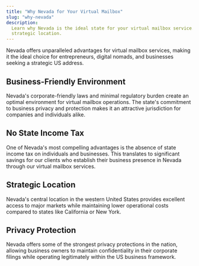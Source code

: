 ```yaml
---
title: "Why Nevada for Your Virtual Mailbox"
slug: "why-nevada"
description:
  Learn why Nevada is the ideal state for your virtual mailbox service. From business-friendly laws to
  strategic location.
---
```


Nevada offers unparalleled advantages for virtual mailbox services, making it the ideal choice for
entrepreneurs, digital nomads, and businesses seeking a strategic US address.

## Business-Friendly Environment

Nevada's corporate-friendly laws and minimal regulatory burden create an optimal environment for virtual
mailbox operations. The state's commitment to business privacy and protection makes it an attractive
jurisdiction for companies and individuals alike.

## No State Income Tax

One of Nevada's most compelling advantages is the absence of state income tax on individuals and businesses.
This translates to significant savings for our clients who establish their business presence in Nevada through
our virtual mailbox services.

## Strategic Location

Nevada's central location in the western United States provides excellent access to major markets while
maintaining lower operational costs compared to states like California or New York.

## Privacy Protection

Nevada offers some of the strongest privacy protections in the nation, allowing business owners to maintain
confidentiality in their corporate filings while operating legitimately within the US business framework.
